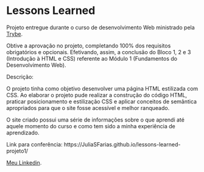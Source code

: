 # Lessons Learned

<p>Projeto entregue durante o curso de desenvolvimento Web ministrado pela <a href="https://www.betrybe.com" targe="_blank" rel="nofollow">Trybe</a>.</p>

<p>Obtive a aprovação no projeto, completando 100% dos requisitos obrigatórios e opcionais. Efetivando, assim, a conclusão do Bloco 1, 2 e 3 (Introdução à HTML e CSS) referente ao Módulo 1 (Fundamentos do Desenvolvimento Web).</p>

<p>Descrição:</p> 

<p>O projeto tinha como objetivo desenvolver uma página HTML estilizada com CSS. Ao elaborar o projeto pude realizar a construção do código HTML, praticar posicionamento e estilização CSS e aplicar conceitos de semântica apropriados para que o site fosse acessível e melhor ranqueado.</p>

<p>O site criado possui uma série de informações sobre o que aprendi até aquele momento do curso e como tem sido a minha experiência de aprendizado.</p>

<p>Link para conferência: https://JuliaSFarias.github.io/lessons-learned-projeto1/</p>

<p><a href="https://www.linkedin.com/in/julia-farias1995/" targe="_blank" rel="nofollow">Meu Linkedin</a>.</p>

